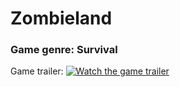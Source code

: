 # Zombieland
### Game genre: Survival

Game trailer:
[![Watch the game trailer](https://github.com/trangtran277/Survival/blob/master/Assets/Sprites/Menu/Menu1.png)](https://youtu.be/h9qj7TmIefk)
